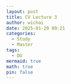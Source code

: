 ```yaml
---
layout: post
title: CV Lecture 3
author: wichai
date: 2025-01-20 09:21
categories:
  - Study
  - Master
tags:
  - DU
mermaid: true
math: true
pin: false
---
```



